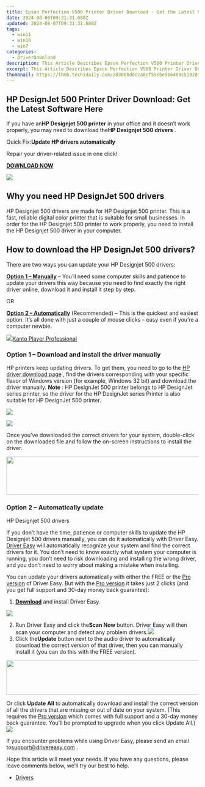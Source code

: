 ```yaml
---
title: Epson Perfection V500 Printer Driver Download - Get the Latest Version
date: 2024-08-06T09:31:31.680Z
updated: 2024-08-07T09:31:31.680Z
tags:
  - win11
  - win10
  - win7
categories:
  - DriverDownload
description: This Article Describes Epson Perfection V500 Printer Driver Download - Get the Latest Version
excerpt: This Article Describes Epson Perfection V500 Printer Driver Download - Get the Latest Version
thumbnail: https://thmb.techidaily.com/a8380bddcca8cf55ebe9b6409c5102df744a27a7ccc7e054a06e6cf78ab12144.png
---
```


## HP DesignJet 500 Printer Driver Download: Get the Latest Software Here

If you have an**HP Designjet 500 printer** in your office and it doesn’t work properly, you may need to download the**HP Designjet 500 drivers** .

 Quick Fix:**Update HP drivers automatically**

 Repair your driver-related issue in one click!

[**DOWNLOAD NOW**](https://tools.techidaily.com/drivereasy/download/)

<!-- affiliate ads begin -->
<a href="https://shop.incomedia.eu/order/checkout.php?PRODS=12730965&QTY=1&AFFILIATE=108875&CART=1"><img src="https://incomedia.eu/files/images/affiliates/w5/03_WBSX5_728x90_red_CTA.jpg" border="0"></a>
<!-- affiliate ads end -->
## Why you need HP DesignJet 500 drivers

 HP Designjet 500 drivers are made for HP Designjet 500 printer. This is a fast, reliable digital color printer that is suitable for small businesses. In order for the HP Designjet 500 printer to work properly, you need to install the HP Designjet 500 driver in your computer.

## How to download the HP DesignJet 500 drivers?

There are two ways you can update your HP Designjet 500 drivers:

**[Option 1 – Manually](https://tools.techidaily.com/drivereasy/download/)**  – You’ll need some computer skills and patience to update your drivers this way because you need to find exactly the right driver online, download it and install it step by step.

OR

**[Option 2 – Automatically](https://tools.techidaily.com/drivereasy/download/)**  (Recommended) – This is the quickest and easiest option. It’s all done with just a couple of mouse clicks – easy even if you’re a computer newbie.

<!-- affiliate ads begin -->
<a href="https://secure.2checkout.com/order/checkout.php?PRODS=4742929&QTY=1&AFFILIATE=108875&CART=1"><img src="https://secure.avangate.com/images/merchant/e09fdffe648a30658a9657bbed7b2388/products/boxshot(2).png" border="0">Kanto Player Professional</a>
<!-- affiliate ads end -->
### Option 1 – Download and install the driver manually

 HP printers keep updating drivers. To get them, you need to go to the [HP driver download page](https://support.hp.com/us-en/drivers/selfservice/hp-envy-5000-all-in-one-printer-series/14095644/model/14095768) , find the drivers corresponding with your specific flavor of Windows version (for example, Windows 32 bit) and download the driver manually.
**Note** : HP DesignJet 500 printer belongs to HP DesignJet series printer, so the driver for the HP DesignJet series Printer is also suitable for HP DesignJet 500 printer.

<!-- affiliate ads begin -->
<a href="https://store.nero.com/order/checkout.php?PRODS=42296740&QTY=1&AFFILIATE=108875&CART=1"><img src="https://www.nero.com/nero-com-wAssets/img/banners/2023/biu/Nero_BackItUp_Screen_2.webp" border="0"></a>
<!-- affiliate ads end -->
![](https://images.drivereasy.com/wp-content/uploads/2019/06/hp-1-1024x651.jpg)

 Once you’ve downloaded the correct drivers for your system, double-click on the downloaded file and follow the on-screen instructions to install the driver.  

<!-- affiliate ads begin -->
<a href="https://imp.i110150.net/c/5597632/924299/11305" target="_top" id="924299"><img src="//a.impactradius-go.com/display-ad/11305-924299" border="0" alt="" width="520" height="100"/></a>
<!-- affiliate ads end -->
### Option 2 – Automatically update

 HP Designjet 500 drivers

 If you don’t have the time, patience or computer skills to update the HP Designjet 500 drivers manually, you can do it automatically with Driver Easy.  
[Driver Easy](https://tools.techidaily.com/drivereasy/download/) will automatically recognize your system and find the correct drivers for it. You don’t need to know exactly what system your computer is running, you don’t need to risk downloading and installing the wrong driver, and you don’t need to worry about making a mistake when installing.

 You can update your drivers automatically with either the FREE or the [Pro version](https://tools.techidaily.com/drivereasy/download/) of Driver Easy. But with the [Pro version](https://tools.techidaily.com/drivereasy/download/) it takes just 2 clicks (and you get full support and 30-day money back guarantee):

1. [**Download**](https://tools.techidaily.com/drivereasy/download/) and install Driver Easy.
<!-- affiliate ads begin -->
<a href="https://secure.2checkout.com/order/checkout.php?PRODS=37100474&QTY=1&AFFILIATE=108875&CART=1"><img src="https://awario.com/images/pages/index/img-platform-ui-1280@1x.avif" border="0"></a>
<!-- affiliate ads end -->
2. Run Driver Easy and click the**Scan Now** button. Driver Easy will then scan your computer and detect any problem drivers.![](https://images.drivereasy.com/wp-content/uploads/2019/06/mouse-1.jpg)
3. Click the**Update** button next to the audio driver to automatically download the correct version of that driver, then you can manually install it (you can do this with the FREE version).  
<!-- affiliate ads begin -->
<a href="https://vapordna.pxf.io/c/5597632/1494880/17238" target="_top" id="1494880"><img src="//a.impactradius-go.com/display-ad/17238-1494880" border="0" alt="" width="728" height="90"/></a><img height="0" width="0" src="https://imp.pxf.io/i/5597632/1494880/17238" style="position:absolute;visibility:hidden;" border="0" />
<!-- affiliate ads end -->
 Or click **Update All** to automatically download and install the correct version of all the drivers that are missing or out of date on your system. (This requires the [Pro version](https://tools.techidaily.com/drivereasy/download/) which comes with full support and a 30-day money back guarantee. You’ll be prompted to upgrade when you click Update All.)![](https://images.drivereasy.com/wp-content/uploads/2019/06/hp-printer.jpg)

 If you encounter problems while using Driver Easy, please send an email to[support@drivereasy.com](https://tools.techidaily.com/drivereasy/download/) .

 Hope this article will meet your needs. If you have any questions, please leave comments below, we’ll try our best to help.

* [Drivers](https://tools.techidaily.com/drivereasy/download/)

<ins class="adsbygoogle"
     style="display:block"
     data-ad-format="autorelaxed"
     data-ad-client="ca-pub-7571918770474297"
     data-ad-slot="1223367746"></ins>



<ins class="adsbygoogle"
     style="display:block"
     data-ad-client="ca-pub-7571918770474297"
     data-ad-slot="8358498916"
     data-ad-format="auto"
     data-full-width-responsive="true"></ins>
